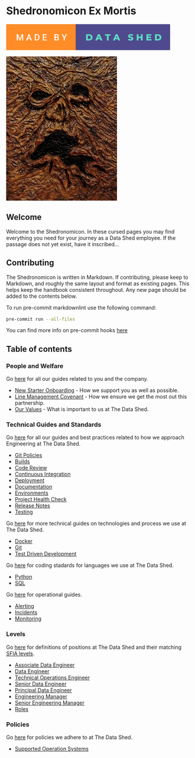 # Shedronomicon Ex Mortis

[![madeby](assets/images/made-by-data-shed.svg)](https://thedatashed.co.uk)

![Ex Mortis!](assets/images/shed.jpg)

## Welcome

Welcome to the Shedronomicon. In these cursed pages you may find everything you 
need for your journey as a Data Shed employee. If the passage does not yet 
exist, have it inscribed…

## Contributing

The Shedronomicon is written in Markdown. If contributing, please keep to
Markdown, and roughly the same layout and format as existing pages. This helps
keep the handbook consistent throughout. Any new page should be added to the
contents below.

To run pre-commit markdownlint use the following command:

```bash
pre-commit run --all-files
```

You can find more info on pre-commit hooks
[here](guides/technical%20guides/git.md)

## Table of contents

### People and Welfare

Go [here](people) for all our guides related to you and the company.

- [New Starter Onboarding](people/new-joiner-procedure.md) - How we support you
  as well as possible.
- [Line Management Covenant](people/line-management-covenant.md) - How we ensure
  we get the most out this partnership.
- [Our Values](people/our-values.md) - What is important to us at The Data Shed.

### Technical Guides and Standards

Go [here](guides) for all our guides and best practices related to how we
approach Engineering at The Data Shed.

- [Git Policies](guides/git-policies.md)
- [Builds](guides/builds.md)
- [Code Review](guides/code-reviews.md)
- [Continuous Integration](guides/continuous-integration.md)
- [Deployment](guides/deployment.md)
- [Documentation](guides/documentation.md)
- [Environments](guides/environments.md)
- [Project Health Check](guides/project-health-check.md)
- [Release Notes](guides/release-notes.md)
- [Testing](guides/testing.md)

Go [here](guides/technical%20guides) for more technical guides on technologies
and process we use at The Data Shed.

- [Docker](guides/technical%20guides/docker.md)
- [Git](guides/technical%20guides/git.md)
- [Test Driven Development](guides/technical%20guides/test-driven-development.md)

Go [here](guides/standards) for coding stadards for languages we use at The Data
Shed.

- [Python](standards/python-standards.md)
- [SQL](standards/sql-standards.md)

Go [here](guides/operations) for operational guides.

- [Alerting](guides/operations/alerting.md)
- [Incidents](guides/operations/incidents.md)
- [Monitoring](guides/operations/monitoring.md)

### Levels

Go [here](levels) for definitions of positions at The Data Shed and their
matching [SFIA levels](https://sfia-online.org/en/sfia-8/sfia-8).

- [Associate Data Engineer](levels/associate_data_engineer.md)
- [Data Engineer](levels/data_engineer.md)
- [Technical Operations Engineer](levels/technical_operations_engineer.md)
- [Senior Data Engineer](levels/senior_data_engineer.md)
- [Principal Data Engineer](levels/principal_data_engineer.md)
- [Engineering Manager](levels/engineering_manager.md)
- [Senior Engineering Manager](levels/senior-engineering_manager.md)
- [Roles](levels/roles)

### Policies

Go [here](policies) for policies we adhere to at The Data Shed.

- [Supported Operation Systems](policies/supported-operating-systems.md)
